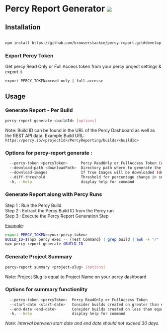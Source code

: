 # Percy Report Generator <img src="https://files.readme.io/369dd84-logo-dark-icon-32.svg" >


## Installation

```sh

npm install https://github.com/browserstackce/percy-report.git#develop -g

```

<h3> Export Percy Token </h3>
Get percy Read Only or Full Access token from your percy project settings & export it

```
export PERCY_TOKEN=<read-only | full-access>
```


## Usage

<h3>Generate Report - Per Build</h3>

```sh
percy-report generate <buildId> [options]
```
Note: Build ID can be found in the URL of the Percy Dashboard as well as the REST API data.
Example Build URL: `https://percy.io/<projectId>/PercyReporting/builds/<buildId>`

<h3>Options for percy-report generate :</h3>

```sh
  --percy-token <percyToken>      Percy ReadOnly or FullAccess Token (default: PERCY_TOKEN Environment Variable)
  --download-path <downloadPath>  Directory path where to generate the report (default: "./Report")
  --download-images               If True Images will be downloaded (default: false)
  --diff-threshold                Threshold for percentage change in snapshots (default : 1)
  -h, --help                      display help for command
```

<h3>Generate Report along with Percy Runs</h3>

Step 1 : Run the Percy Build<br>
Step 2 : Extract the Percy Build ID from the Percy run<br>
Step 3 : Execute the Percy Report Generation Step<br>

[Example](/example/percy.sh):
```sh
export PERCY_TOKEN=<your-percy-token>
BUILD_ID=$(npx percy exec -- {Test Command} | grep build | awk -F "/" '{print $NF}')
npx percy-report generate $BUILD_ID
```

<h3>Generate Project Summary</h3>

```sh
percy-report summary <project-slug> [options]
```

Note: Project Slug is equal to Project Name on your percy dashboard

<h3>Options for summary functionlity</h3>

```sh
  --percy-token <percyToken>  Percy ReadOnly or FullAccess Token
  --start-date <start-date>   Consider builds created on greater than equal to start date(mm/dd/yyyy) (Default: Today)
  --end-date <end-date>       Consider builds created on less than equal to end date(mm/dd/yyyy) (Default: Today)
  -h, --help                  display help for command
```

*Note: Interval between start date and end date should not exceed 30 days.*